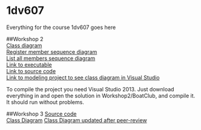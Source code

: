 # 1dv607
Everything for the course 1dv607 goes here

##Workshop 2  
[Class diagram](https://github.com/ad222kr/1dv607/blob/master/Workshop%202/ClassDiagramRIGHTONE.pdf)  
[Register member sequence diagram](https://github.com/ad222kr/1dv607/blob/master/Workshop%202/RegisterMemberSequence.png)  
[List all members sequence diagram](https://github.com/ad222kr/1dv607/blob/master/Workshop%202/ListAllMembersSequence.png)  
[Link to executable](https://github.com/ad222kr/1dv607/blob/master/Workshop%202/BoatClub/BoatClub/bin/Debug/BoatClub.exe)  
[Link to source code](https://github.com/ad222kr/1dv607/tree/master/Workshop%202/BoatClub/BoatClub)  
[Link to modeling project to see class diagram in Visual Studio](https://github.com/ad222kr/1dv607/tree/master/Workshop%202/BoatClub/ModelingProject1)  

To compile the project you need Visual Studio 2013. Just download everything in and open the solution in Workshop2/BoatClub, and compile it. It should run without problems.  

##Workshop 3
[Source code](https://github.com/ad222kr/1dv607/tree/master/WOrkshop%203/blackjack_csharp-master)  
[Class Diagram](https://github.com/ad222kr/1dv607/blob/master/WOrkshop%203/Class%20Diagram.pdf)
[Class Diagram updated after peer-review](https://github.com/ad222kr/1dv607/blob/master/WOrkshop%203/CLASSDIAGRAM%20(1).pdf)
